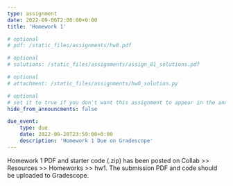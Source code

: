 ```yaml
---
type: assignment
date: 2022-09-06T2:00:00+0:00
title: 'Homework 1'

# optional 
# pdf: /static_files/assignments/hw0.pdf

# optional
# solutions: /static_files/assignments/assign_01_solutions.pdf

# optional
# attachment: /static_files/assignments/hw0_solution.py

# optional
# set it to true if you don't want this assignment to appear in the announcements section
hide_from_announcments: false

due_event: 
    type: due
    date: 2022-09-20T23:59:00+0:00
    description: 'Homework 1 Due on Gradescope'
---
```

<!-- Other additional contents using markdown -->

Homework 1 PDF and starter code (.zip) has been posted on Collab >> Resources >> Homeworks >> hw1.
The submission PDF and code should be uploaded to Gradescope.